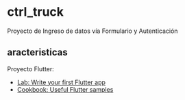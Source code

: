 # ctrl_truck

Proyecto de Ingreso de datos vía Formulario y Autenticación

## aracteristicas

Proyecto Flutter:

- [Lab: Write your first Flutter app](https://flutter.dev/docs/get-started/codelab)
- [Cookbook: Useful Flutter samples](https://flutter.dev/docs/cookbook)
